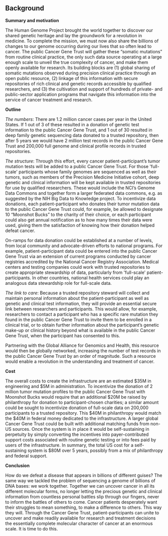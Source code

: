 Background
----------

**Summary and motivation**

The Human Genome Project brought the world together to discover our shared genetic heritage and lay the groundwork for a revolution in medicine. To complete the mission, we must now also share the billions of changes to our genome occurring during our lives that so often lead to cancer. The public Cancer Gene Trust will gather these “somatic mutations” from routine clinical practice, the only such data source operating at a large enough scale to unveil the true complexity of cancer, and make them openly available for research. Its building blocks are (1) global sharing of somatic mutations observed during precision clinical practice through an open public resource, (2) linkage of this information with secure repositories of rich clinical and genetic records accessible by qualified researchers, and (3) the cultivation and support of hundreds of private- and public-sector application programs that navigate this information into the service of cancer treatment and research. 

**Outline**

*The numbers*: There are 1.2 million cancer cases per year in the United States. If 1 out of 3 of these resulted in a donation of genetic test information to the public Cancer Gene Trust, and 1 out of 30 resulted in deep family genetic sequencing data donated to a trusted repository, then after 5 years we would have 2 million test records in the public Cancer Gene Trust and 200,000 full genome and clinical profile records in trusted repositories.

*The structure*: Through this effort, every cancer patient-participant’s tumor mutation tests will be added to a public Cancer Gene Trust. For those 'full-scale' participants whose family genomes are sequenced as well as their tumors, such as members of the Precision Medicine Initiative cohort, deep genetic and clinical information will be kept available in trusted repositories for use by qualified researchers. These would include the NCI’s Genome Data Commons and together form a larger federated data commons, e.g. as suggested by the NIH Big Data to Knowledge project. To incentivize data donations, each patient-participant who donates their tumor mutation data to the public Cancer Gene Trust could, for example, be allowed to designate 10 “Moonshot Bucks” to the charity of their choice, or each participant could also get annual notification as to how many times their data were used, giving them the satisfaction of knowing how their donation helped defeat cancer.

On-ramps for data donation could be established at a number of levels, from local community and advocate-driven efforts to national programs. For example, patient-participant data could be entered into the public Cancer Gene Trust via an extension of current programs conducted by cancer registries accredited by the National Cancer Registry Association. Medical centers and testing companies could work with trusted repositories to create appropriate stewardship of data, particularly from 'full-scale' patient-participants. In other countries, national health services could play an analogous data stewardship role for full-scale data.

*The link to care*: Because a trusted repository steward will collect and maintain personal information about the patient-participant as well as genetic and clinical test information, they will provide an essential secure link between researchers and participants. This would allow, for example, researchers to contact a participant who has a specific rare mutation they found in the public Cancer Gene Trust to invite them to be enrolled in a clinical trial, or to obtain further information about the participant’s genetic make-up or clinical history beyond what is available in the public Cancer Gene Trust, when the participant has consented to this.

Partnering with the Global Alliance for Genomics and Health, this resource would then be globally networked, increasing the number of test records in the public Cancer Gene Trust by an order of magnitude. Such a resource would enable a revolution in the understanding and treatment of cancer.

**Cost**

The overall costs to create the infrastructure are an estimated $35M in engineering and $5M in administration. To incentivize the donation of 2 million tumor mutation profiles to the public Cancer Gene Trust with Moonshot Bucks would require that an additional $20M be raised by philanthropy for donation to participant-chosen charities; a similar amount could be sought to incentivize donation of full-scale data on 200,000 participants to a trusted repository. This $40M in philanthropy would match the $40M in federal money dedicated to the infrastructure. A larger global Cancer Gene Trust could be built with additional matching funds from non-US sources. Once the system is in place it would be self-sustaining in perpetuity by simply converting the incentives into payer-contributed support costs associated with routine genetic testing or into fees paid by users of the infrastructure. In summary, the total US cost for a self-sustaining system is $80M over 5 years, possibly from a mix of philanthropy and federal support.

**Conclusion**

How do we defeat a disease that appears in billions of different guises? The same way we tackled the problem of sequencing a genome of billions of DNA bases: we work together. Together we can uncover cancer in all its different molecular forms, no longer letting the precious genetic and clinical information from countless personal battles slip through our fingers, never to inform the battles of others to come.  Cancer patients desperately want their struggles to mean something, to make a difference to others. This way they will. Through the Cancer Gene Trust, patient-participants can unite to uncover and make readily available for research and treatment decisions the essentially complete molecular character of cancer at an enormous scale.  It is time to do this. 
